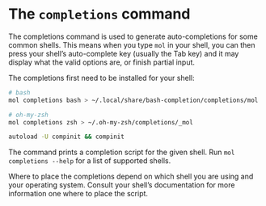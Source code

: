 # The `completions` command

The completions command is used to generate auto-completions for some common shells. This means when you type `mol` in your shell, you can then press your shell’s auto-complete key (usually the Tab key) and it may display what the valid options are, or finish partial input.

The completions first need to be installed for your shell:

```bash
# bash
mol completions bash > ~/.local/share/bash-completion/completions/mol

# oh-my-zsh
mol completions zsh > ~/.oh-my-zsh/completions/_mol

autoload -U compinit && compinit
```

The command prints a completion script for the given shell. Run `mol completions --help` for a list of supported shells.

Where to place the completions depend on which shell you are using and your operating system. Consult your shell’s documentation for more information one where to place the script.
